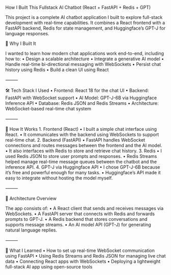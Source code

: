How I Built This Fullstack AI Chatbot (React + FastAPI + Redis + GPT)

This project is a complete AI chatbot application I built to explore full-stack development with real-time capabilities. It combines a React frontend with a FastAPI backend, Redis for state management, and Huggingface’s GPT-J for language responses.

🧠 Why I Built It

I wanted to learn how modern chat applications work end-to-end, including how to:
	•	Design a scalable architecture
	•	Integrate a generative AI model
	•	Handle real-time bi-directional messaging with WebSockets
	•	Persist chat history using Redis
	•	Build a clean UI using React

⸻

🛠 Tech Stack I Used
	•	Frontend: React 18 for the chat UI
	•	Backend: FastAPI with WebSocket support
	•	AI Model: GPT-J-6B via Huggingface Inference API
	•	Database: Redis JSON and Redis Streams
	•	Architecture: WebSocket-based real-time chat system

⸻

🔧 How It Works
	1.	Frontend (React)
	•	I built a simple chat interface using React.
	•	It communicates with the backend using WebSockets to support real-time chat.
	2.	Backend (FastAPI)
	•	FastAPI handles WebSocket connections and routes messages between the frontend and the AI model.
	•	It also interfaces with Redis to store and retrieve chat history.
	3.	Redis
	•	I used Redis JSON to store user prompts and responses.
	•	Redis Streams helped manage real-time message queues between the chatbot and the inference API.
	4.	GPT-J via Huggingface API
	•	I chose GPT-J-6B because it’s free and powerful enough for many tasks.
	•	Huggingface’s API made it easy to integrate without hosting the model myself.

⸻

🧩 Architecture Overview

The app consists of:
	•	A React client that sends and receives messages via WebSockets.
	•	A FastAPI server that connects with Redis and forwards prompts to GPT-J.
	•	A Redis backend that stores conversations and supports message streams.
	•	An AI model API (GPT-J) for generating natural language replies.

⸻

🚀 What I Learned
	•	How to set up real-time WebSocket communication using FastAPI
	•	Using Redis Streams and Redis JSON for managing live chat data
	•	Connecting React apps with WebSockets
	•	Deploying a lightweight full-stack AI app using open-source tools
